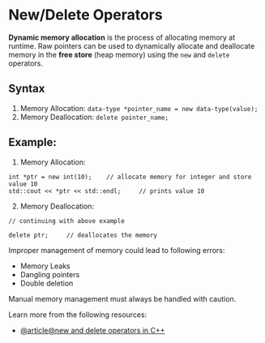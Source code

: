 # New/Delete Operators


**Dynamic memory allocation** is the process of allocating memory at runtime. Raw pointers can be used to dynamically allocate and deallocate memory in the **free store** (heap memory) using the `new` and `delete` operators.

## Syntax

1. Memory Allocation: `data-type *pointer_name = new data-type(value);`
2. Memory Deallocation: `delete pointer_name;`

## Example:

1. Memory Allocation:
```
int *ptr = new int(10);    // allocate memory for integer and store value 10
std::cout << *ptr << std::endl;     // prints value 10
```

2. Memory Deallocation:
```
// continuing with above example

delete ptr;     // deallocates the memory
```

Improper management of memory could lead to following errors:

- Memory Leaks
- Dangling pointers
- Double deletion

Manual memory management must always be handled with caution.

Learn more from the following resources:

- [@article@new and delete operators in C++](https://www.geeksforgeeks.org/new-and-delete-operators-in-cpp-for-dynamic-memory/)
